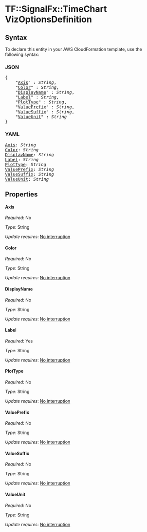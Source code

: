 # TF::SignalFx::TimeChart VizOptionsDefinition

## Syntax

To declare this entity in your AWS CloudFormation template, use the following syntax:

### JSON

<pre>
{
    "<a href="#axis" title="Axis">Axis</a>" : <i>String</i>,
    "<a href="#color" title="Color">Color</a>" : <i>String</i>,
    "<a href="#displayname" title="DisplayName">DisplayName</a>" : <i>String</i>,
    "<a href="#label" title="Label">Label</a>" : <i>String</i>,
    "<a href="#plottype" title="PlotType">PlotType</a>" : <i>String</i>,
    "<a href="#valueprefix" title="ValuePrefix">ValuePrefix</a>" : <i>String</i>,
    "<a href="#valuesuffix" title="ValueSuffix">ValueSuffix</a>" : <i>String</i>,
    "<a href="#valueunit" title="ValueUnit">ValueUnit</a>" : <i>String</i>
}
</pre>

### YAML

<pre>
<a href="#axis" title="Axis">Axis</a>: <i>String</i>
<a href="#color" title="Color">Color</a>: <i>String</i>
<a href="#displayname" title="DisplayName">DisplayName</a>: <i>String</i>
<a href="#label" title="Label">Label</a>: <i>String</i>
<a href="#plottype" title="PlotType">PlotType</a>: <i>String</i>
<a href="#valueprefix" title="ValuePrefix">ValuePrefix</a>: <i>String</i>
<a href="#valuesuffix" title="ValueSuffix">ValueSuffix</a>: <i>String</i>
<a href="#valueunit" title="ValueUnit">ValueUnit</a>: <i>String</i>
</pre>

## Properties

#### Axis

_Required_: No

_Type_: String

_Update requires_: [No interruption](https://docs.aws.amazon.com/AWSCloudFormation/latest/UserGuide/using-cfn-updating-stacks-update-behaviors.html#update-no-interrupt)

#### Color

_Required_: No

_Type_: String

_Update requires_: [No interruption](https://docs.aws.amazon.com/AWSCloudFormation/latest/UserGuide/using-cfn-updating-stacks-update-behaviors.html#update-no-interrupt)

#### DisplayName

_Required_: No

_Type_: String

_Update requires_: [No interruption](https://docs.aws.amazon.com/AWSCloudFormation/latest/UserGuide/using-cfn-updating-stacks-update-behaviors.html#update-no-interrupt)

#### Label

_Required_: Yes

_Type_: String

_Update requires_: [No interruption](https://docs.aws.amazon.com/AWSCloudFormation/latest/UserGuide/using-cfn-updating-stacks-update-behaviors.html#update-no-interrupt)

#### PlotType

_Required_: No

_Type_: String

_Update requires_: [No interruption](https://docs.aws.amazon.com/AWSCloudFormation/latest/UserGuide/using-cfn-updating-stacks-update-behaviors.html#update-no-interrupt)

#### ValuePrefix

_Required_: No

_Type_: String

_Update requires_: [No interruption](https://docs.aws.amazon.com/AWSCloudFormation/latest/UserGuide/using-cfn-updating-stacks-update-behaviors.html#update-no-interrupt)

#### ValueSuffix

_Required_: No

_Type_: String

_Update requires_: [No interruption](https://docs.aws.amazon.com/AWSCloudFormation/latest/UserGuide/using-cfn-updating-stacks-update-behaviors.html#update-no-interrupt)

#### ValueUnit

_Required_: No

_Type_: String

_Update requires_: [No interruption](https://docs.aws.amazon.com/AWSCloudFormation/latest/UserGuide/using-cfn-updating-stacks-update-behaviors.html#update-no-interrupt)

